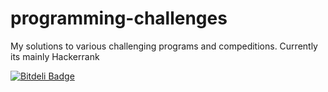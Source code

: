 # programming-challenges
My solutions to various challenging programs and compeditions. Currently its mainly Hackerrank

[![Bitdeli Badge](https://d2weczhvl823v0.cloudfront.net/druther/programming-challenges/trend.png)](https://bitdeli.com/free "Bitdeli Badge")
